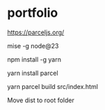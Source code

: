 # portfolio
https://parceljs.org/

mise -g node@23

npm install -g yarn

yarn install parcel

yarn parcel build src/index.html

Move dist to root folder
